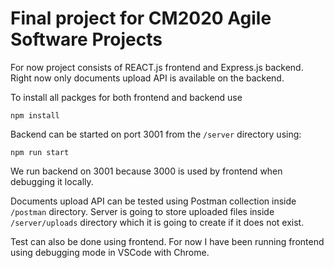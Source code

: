 # Final project for CM2020 Agile Software Projects

For now project consists of REACT.js frontend and Express.js backend. Right now only documents upload API is available on the backend. 

To install all packges for both frontend and backend use 
```
npm install
```

Backend can be started on port 3001 from the `/server` directory using:
```
npm run start
```
We run backend on 3001 because 3000 is used by frontend when debugging it locally.

Documents upload API can be tested using Postman collection inside `/postman` directory. Server is going to store uploaded files inside `/server/uploads` directory which it is  going to create if it does not exist.


Test can also be done using frontend. For now I have been running frontend using debugging mode in VSCode with Chrome.

